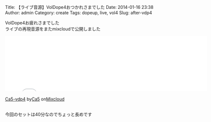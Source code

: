 Title: 【ライブ音源】VolDope4おつかれさまでした
Date: 2014-01-16 23:38
Author: admin
Category: create
Tags: dopeup, live, vol4
Slug: after-vdp4

VolDope4お疲れさまでした  
ライブの再現音源をまたmixcloudで公開しました

<iframe width="660" height="180" src="//www.mixcloud.com/widget/iframe/?feed=http%3A%2F%2Fwww.mixcloud.com%2Fca54makske%2Fca5-vdp4%2F&amp;embed_type=widget_standard&amp;embed_uuid=e311e3a7-404b-4581-8815-f675a946f71b&amp;hide_tracklist=1&amp;hide_cover=1" frameborder="0"></iframe>

<div style="clear: both; height: 3px; width: 652px;">

</div>

[Ca5-vdp4](http://www.mixcloud.com/ca54makske/ca5-vdp4/?utm_source=widget&amp;utm_medium=web&amp;utm_campaign=base_links&amp;utm_term=resource_link)<span>
by</span>[Ca5](http://www.mixcloud.com/ca54makske/?utm_source=widget&amp;utm_medium=web&amp;utm_campaign=base_links&amp;utm_term=profile_link)<span>
on</span>[Mixcloud](http://www.mixcloud.com/?utm_source=widget&utm_medium=web&utm_campaign=base_links&utm_term=homepage_link)

<div style="clear: both; height: 3px; width: 652px;">

</div>

今回のセットは40分なのでちょっと長めです
